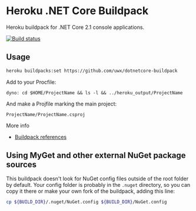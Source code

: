 # Heroku .NET Core Buildpack

Heroku buildpack for .NET Core 2.1 console applications.

[![Build status](https://ci.appveyor.com/api/projects/status/5864d533m5d35nsa?svg=true)](https://ci.appveyor.com/project/jincod/dotnetcore-buildpack)


## Usage

```bash
heroku buildpacks:set https://github.com/uwx/dotnetcore-buildpack
```

Add to your Procfile:
```
dyno: cd $HOME/ProjectName && ls -l && ../heroku_output/ProjectName
```

And make a Projfile marking the main project:
```
ProjectName/ProjectName.csproj
```

More info

- [Buildpack references](https://devcenter.heroku.com/articles/buildpacks#buildpack-references)

## Using MyGet and other external NuGet package sources

This buildpack doesn't look for NuGet config files outside of the root folder by default. Your config folder is probably in the `.nuget` directory, so you can copy it there or make your own fork of the buildpack, adding this line:
```bash
cp ${BUILD_DIR}/.nuget/NuGet.config ${BUILD_DIR}/NuGet.config
```
